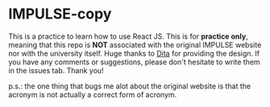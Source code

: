 # IMPULSE-copy

This is a practice to learn how to use React JS. This is for **practice only**, meaning that this repo is **NOT** associated with the original IMPULSE website nor with the university itself. Huge thanks to [Dita](https://www.instagram.com/p/B8MGAa_nbpT/) for providing the design. If you have any comments or suggestions, please don't hesitate to write them in the issues tab. Thank you!

p.s.: the one thing that bugs me alot about the original website is that the acronym is not actually a correct form of acronym.
